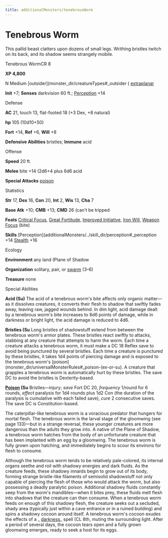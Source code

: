 ```yaml
---
title: additionalMonsters/tenebrousWorm
---
```

# Tenebrous Worm

This pallid beast clatters upon dozens of small legs. Writhing bristles twitch on its back, and its shadow seems strangely mobile.

Tenebrous WormCR 8

**XP 4,800**

N Medium [outsider](monster_dir/creatureTypes#_outsider ( [extraplanar](monster_dir/creatureTypes#_extraplanar-subtype)

**Init** +7; **Senses** darkvision 60 ft.; [Perception](additionalMonsters/../skill_dir/perception#_perception) +14

Defense

**AC** 21, touch 13, flat-footed 18 (+3 Dex, +8 natural)

**hp** 105 (10d10+50)

**Fort** +14, **Ref** +6, **Will** +8

**Defensive Abilities** bristles; **Immune** acid

Offense

**Speed** 20 ft.

**Melee** bite +14 (2d6+4 plus 6d6 acid

**Special Attacks** [poison](monster_dir/universalMonsterRules#_poison-(ex-or-su))

Statistics

**Str** 17, **Dex** 16, **Con** 20, **Int** 2, **Wis** 13, **Cha** 7

**Base Atk** +10; **CMB** +13; **CMD** 26 (can't be tripped

**Feats** [Critical Focus](additionalMonsters/../feats#_critical-focus), [Great Fortitude](additionalMonsters/../feats#_great-fortitude), [Improved Initiative](additionalMonsters/../feats#_improved-initiative), [Iron Will](additionalMonsters/../feats#_iron-will), [Weapon Focus](additionalMonsters/../feats#_weapon-focus) (bite)

**Skills** [Perception](additionalMonsters/../skill_dir/perception#_perception +14 [Stealth](additionalMonsters/../skill_dir/stealth#_stealth) +16

Ecology

**Environment** any land (Plane of Shadow

**Organization** solitary, pair, or [swarm](monster_dir/creatureTypes#_swarm-subtype) (3–6)

**Treasure** none

Special Abilities

**Acid (Su)** The acid of a tenebrous worm's bite affects only organic matter—as it dissolves creatures, it converts their flesh to shadow that swiftly fades away, leaving raw, jagged wounds behind. In dim light, acid damage dealt by a tenebrous worm's bite increases to 8d6 points of damage, while in darkness or bright light, the acid damage is reduced to 4d6.

**Bristles (Su** Long bristles of shadowstuff extend from between the tenebrous worm's armor plates. These bristles react swiftly to attacks, stabbing at any creature that attempts to harm the worm. Each time a creature attacks a tenebrous worm, it must make a DC 18 Reflex save to avoid being punctured by several bristles. Each time a creature is punctured by these bristles, it takes 1d4 points of piercing damage and is exposed to the tenebrous worm's [poison](monster_dir/universalMonsterRules#_poison-(ex-or-su). A creature that grapples a tenebrous worm is automatically hurt by these bristles. The save DC to avoid the bristles is Dexterity-based.

**[Poison](monster_dir/universalMonsterRules#_poison-(ex-or-su)) (Su** Bristles—injury; _save_ Fort DC 20, _frequency_ 1/round for 6 rounds, _effect_ paralysis for 1d4 rounds plus 1d2 Con (the duration of the paralysis is cumulative with each failed save), _cure_ 2 consecutive saves. The save DC is Constitution-based.

The caterpillar-like tenebrous worm is a voracious predator that hungers for mortal flesh. The tenebrous worm is the larval stage of the gloomwing (see page 133)—but in a strange reversal, these younger creatures are more dangerous than the adults they grow into. A native of the Plane of Shadow, a tenebrous worm hatches from the body of an unfortunate creature that has been implanted with an egg by a gloomwing. The tenebrous worm is fully grown upon hatching, and immediately begins to scour its environs for flesh to consume.

Although the tenebrous worm tends to be relatively pale-colored, its internal organs seethe and roil with shadowy energies and dark fluids. As the creature feeds, these shadowy innards begin to grow out of its body, forming strange bristle-like filaments of semisolid shadowstuff not only capable of piercing the flesh of those who would attack the worm, but also possessing a deadly paralytic poison. Additional shadowy fluids constantly seep from the worm's mandibles—when it bites prey, these fluids melt flesh into shadows that the creature can then consume. When a tenebrous worm feeds on enough of this shadowy flesh, the creature seeks out a secluded, shady area (typically just within a cave entrance or in a ruined building) and spins a shadowy cocoon around itself. A tenebrous worm's cocoon exudes the effects of a _ [darkness](additionalMonsters/../spell_dir/darkness#_darkness)_ spell (CL 8th, muting the surrounding light. After a period of several days, the cocoon tears open and a fully grown gloomwing emerges, ready to seek a host for its eggs.

